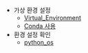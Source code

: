 - 가상 환경 설정
  - [Virtual_Environment](./01-Virtual_Environment.md)
  - [Conda 사용](./02-Conda사용.md)
- 환경 설정 확인
  - [python_os](./03-python_os.md)
